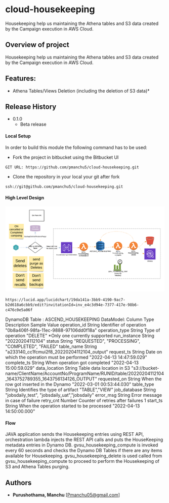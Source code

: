 # cloud-housekeeping
Housekeeping help us maintaining the Athena tables and S3 data created by the Campaign execution in AWS Cloud.

## Overview of project
Housekeeping help us maintaining the Athena tables and S3 data created by the Campaign execution in AWS Cloud.

## Features:
* Athena Tables/Views Deletion (including the deletion of S3 data)* 
## Release History
* 0.1.0
    * Beta release

#### Local Setup
In order to build this module the following command has to be used:

* Fork the project in bitbucket using the Bitbucket UI
```
GIT URL: https://github.com/pmanchu5/cloud-housekeeping.git
```
* Clone the repository in your local your git after fork
```
ssh://git@github.com/pmanchu5/cloud-housekeeping.git
```

#### High Level Design
![img.png](img.png)
```
https://lucid.app/lucidchart/19da141a-3bb9-4190-9ac7-b2d618a6cbb9/edit?invitationId=inv_e4c3d94e-7377-417e-98b6-c476c0e5a06f
```
DynamoDB Table : ASCEND_HOUSEKEEPING
DataModel:
Column	        Type	Description	                        Sample Value
operation_id	String	Identifier of operation	            "0b8a406f-98fa-11ec-9888-97106dd0f18a"
operation_type	String	Type of operation	                "DELETE"  *Only one currently supported
run_instance	String                                      "20220204112104"
status	        String                                      "REQUESTED", "PROCESSING", "COMPLETED", "FAILED"
table_name	    String                                      "a233140_cc1fcmui2f8_20220204112104_output"
request_ts	    String	Date on which the operation must be performed	"2022-04-13 14:47:59.029"
complete_ts	    String	When operation got completed	    "2022-04-13 15:00:59.029"
data_location	String	Table data location in S3	        "s3://bucket-name/ClientName/AccountNo/ProgramName/RUNID/table/20220204112104_1643752789355_1643756134126_OUTPUT"
requested_on	String	When the row got inserted in the Dynamo	"2022-03-01 00:53:44.030"
table_type	    String	Identifies the type of artifact	    "TABLE","VIEW"
job_database	String                                      "jobsdaily_test", "jobsdaily_uat","jobsdaily"
error_msg	    String	Error message in case of failure
retry_cnt	    Number	Counter of retries after failures	1
start_ts	    String	When the operation started to be processed  "2022-04-13 14:50:00.000"

#### Flow
JAVA application sends the Housekeeping entries using REST API, orchestration lambda injects the REST API calls and puts the HouseKeeping metadata entries in Dynamo DB.
gvsu_housekeeping_compute is invoked every 60 seconds and checks the Dynamo DB Tables if there are any items available for Housekeeping.
gvsu_housekeeping_delete is used called from gvsu_housekeeping_compute to proceed to perform the Housekeeping of S3 and Athena Tables purging.

## Authors
* **Purushothama, Manchu**  [Pmanchu05@gmail.com]
